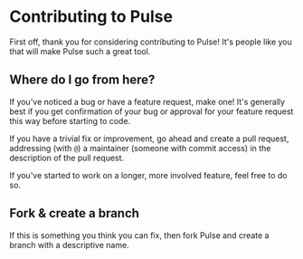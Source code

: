 # Contributing to Pulse

First off, thank you for considering contributing to Pulse! It's people like you that will make Pulse such a great tool.

## Where do I go from here?

If you've noticed a bug or have a feature request, make one! It's generally best if you get confirmation of your bug or approval for your feature request this way before starting to code.

If you have a trivial fix or improvement, go ahead and create a pull request, addressing (with `@`) a maintainer (someone with commit access) in the description of the pull request.

If you've started to work on a longer, more involved feature, feel free to do so.

## Fork & create a branch

If this is something you think you can fix, then fork Pulse and create a branch with a descriptive name.
